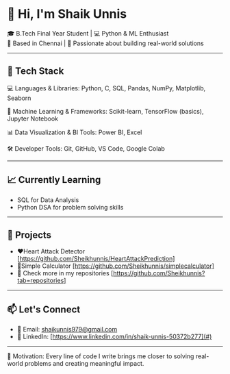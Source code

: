 # 👋 Hi, I'm Shaik Unnis

🎓 B.Tech Final Year Student | 💻 Python & ML Enthusiast  
📍 Based in Chennai | 🚀 Passionate about building real-world solutions

---

## 🧰 Tech Stack
💻 Languages & Libraries:
Python, C, SQL, Pandas, NumPy, Matplotlib, Seaborn

🤖 Machine Learning & Frameworks:
Scikit-learn, TensorFlow (basics), Jupyter Notebook

📊 Data Visualization & BI Tools:
Power BI, Excel

🛠️ Developer Tools:
Git, GitHub, VS Code, Google Colab

---

## 📈 Currently Learning
- SQL for Data Analysis
- Python DSA for problem solving skills
  
---

## 📂 Projects
- ❤️Heart Attack Detector [https://github.com/Sheikhunnis/HeartAttackPrediction]
- 🧮Simple Calculator [https://github.com/Sheikhunnis/simplecalculator]
- 📌 Check more in my repositories [https://github.com/Sheikhunnis?tab=repositories]

---

## 📫 Let's Connect
- 📧 Email: shaikunnis979@gmail.com  
- 🔗 LinkedIn: [https://www.linkedin.com/in/shaik-unnis-50372b277](#)

---

🌟 Motivation: Every line of code I write brings me closer to solving real-world problems and creating meaningful impact.
